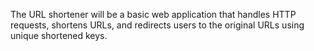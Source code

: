 The URL shortener will be a basic web application that handles HTTP requests,
shortens URLs, and redirects users to the original URLs using unique shortened keys.
